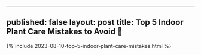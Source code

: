 
---
published: false
layout: post
title: **Top 5 Indoor Plant Care Mistakes to Avoid 🌱**
---
{% include 2023-08-10-top-5-indoor-plant-care-mistakes.html %}
